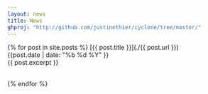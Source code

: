 ```yaml
---
layout: news
title: News
ghproj: "http://github.com/justinethier/cyclone/tree/master/"
---
```


{% for post in site.posts %}
  [{{ post.title }}](./{{ post.url }})
  <br />
  <span class="date-labels">{{post.date | date: "%b %d %Y" }}</span>
  <br />
  {{ post.excerpt }}
  <br />
  <br />

{% endfor %}

